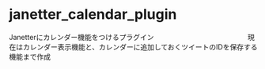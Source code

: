 # janetter_calendar_plugin
Janetterにカレンダー機能をつけるプラグイン    　　　　　　　　　　　　　
現在はカレンダー表示機能と、カレンダーに追加しておくツイートのIDを保存する機能まで作成
